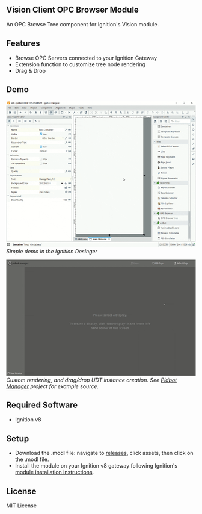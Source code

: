 ## Vision Client OPC Browser Module
An OPC Browse Tree component for Ignition's Vision module.

## Features
* Browse OPC Servers connected to your Ignition Gateway
* Extension function to customize tree node rendering
* Drag & Drop

## Demo
![Designer Demo](./docs/vcob-designer-demo.gif)  
*Simple demo in the Ignition Desinger*

![Drag/Drop Demo](https://github.com/jlbcontrols/pidbot-manager/blob/master/docs/pid-tag-mgmt-create.gif)  
*Custom rendering, and drag/drop UDT instance creation. See [Pidbot Manager](https://github.com/jlbcontrols/pidbot-manager) project for example source.*

## Required Software  
* Ignition v8

## Setup  
* Download the .modl file: navigate to [releases](https://github.com/jlbcontrols/vision-client-opc-browser/releases), click assets, then click on the .modl file.
* Install the module on your Ignition v8 gateway following Ignition's [module installation instructions](https://docs.inductiveautomation.com/display/DOC80/Installing+or+Upgrading+a+Module).

## License
MIT License
